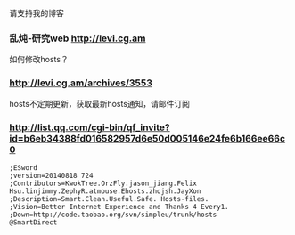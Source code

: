 请支持我的博客
### 乱炖-研究web   http://levi.cg.am ###

如何修改hosts？
### http://levi.cg.am/archives/3553 ###

hosts不定期更新，获取最新hosts通知，请邮件订阅

### http://list.qq.com/cgi-bin/qf_invite?id=b6eb34388fd016582957d6e50d005146e24fe6b166ee66c0 ###


```
;ESword
;version=20140818 724
;Contributors=KwokTree.OrzFly.jason_jiang.Felix Hsu.linjimmy.ZephyR.atmouse.Ehosts.zhqjsh.JayXon
;Description=Smart.Clean.Useful.Safe. Hosts-files.
;Vision=Better Internet Experience and Thanks 4 Every1.
;Down=http://code.taobao.org/svn/simpleu/trunk/hosts
@SmartDirect
```
